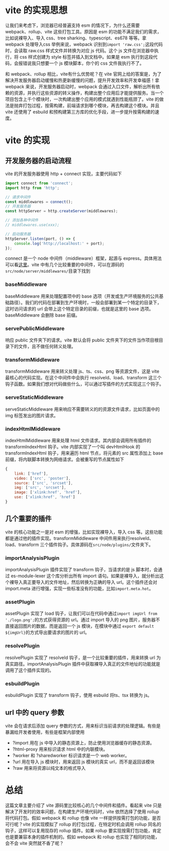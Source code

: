 # vite 的实现思想

让我们来考虑下，浏览器已经普遍支持 esm 的情况下，为什么还需要 webpack、rollup、vite 这些打包工具。原因是 esm 的功能不满足我们的需求，比如说裸导入、导入 css、tree sharking、typescript、es678 等等。拿 webpack 处理导入css 举例来说，webpack 识别到`import 'raw.css';`这段代码时，会读取 raw.css 样式文件并转换为对应 js 代码。这个 js 文件在浏览器中执行，将 css 样式创建为 style 标签并插入到文档中。如果是 esm 执行到这段代码，会报错说我只想要一个 js 模块脚本，你个的 css 文件我执行不了。

和 webpack、rollup 相比，vite有什么优势呢？在 vite 官网上给的答案是，为了解决开发服务器启动缓慢和热更新缓慢的问题，提升开发效率和开发幸福感！拿 webpack 来说，开发服务器启动时，webpack 会通过入口文件，解析出所有依赖的资源，并执行这些资源的转义操作，构建出整个应用后才能提供服务。当一个项目包含上千个模块时，一次构建出整个应用的模式就遇到性能瓶颈了。vite 的做法是抛弃打包过程，按需构建，前端请求到哪个模块，再去构建这个模块。并且 vite 还使用了 esbuild 和预构建第三方库的优化手段，进一步提升按需构建的速度。


# vite 的实现

## 开发服务器的启动流程

vite 的开发服务器使用 http + connect 实现，主要代码如下
```js
import connect from 'connect';
import http from 'http';

// 请求中间件
const middlewares = connect();
// 开发服务器
const httpServer = http.createServer(middlewares);

// 添加各种中间件
// middlewares.use(xxx);

// 启动服务器
httpServer.listen(port, () => {
    console.log('http://localhost:' + port);
});
```
connect 是一个 node 中间件（middleware）框架，起源与 express。具体用法可以看[这里](https://github.com/senchalabs/connect)。vite 中有几个比较重要的中间件，可以在源码的`src/node/server/middlewares/`目录下找到

### baseMiddleware
baseMiddleware 用来处理配置项中的 base 选项（开发或生产环境服务的公共基础路径）。我们的代码在部署到生产环境时，一般会部署到某一个特定的目录下，这时访问请求的 url 会带上这个特定目录的前缀，也就是这里的 base 选项。baseMiddleware 会删除 base 前缀。

### servePublicMiddleware
响应 public 文件夹下的请求。vite 默认会将 public 文件夹下的文件当作项目根目录下的文件，且不做任何转义处理。

### transformMiddleware
transformMiddleware 用来转义处理 js、ts、css、png 等资源文件，这是 vite 最核心的代码实现。在这个中间件中会执行 resolveId、load、transform 这三个钩子函数。如果我们想对代码做些什么，可以通过写插件的方式实现这三个钩子。

### serveStaticMiddleware
serveStaticMiddleware 用来响应不需要转义的的资源文件请求，比如页面中的 img 标签发出的图片请求。

### indexHtmlMiddleware
indexHtmlMiddleware 用来处理 html 文件请求。其内部会调用所有插件的 transformIndexHtml 钩子。vite 内部实现了一个叫 devHtmlHook 的 transformIndexHtml 钩子，用来遍历 html 节点，将元素的 src 属性添加上 base 前缀，将内联脚本转换为网络请求。会被重写的节点属性如下
```js
{
    link: ['href'],
    video: ['src', 'poster'],
    source: ['src', 'srcset'],
    img: ['src', 'srcset'],
    image: ['xlink:href', 'href'],
    use: ['xlink:href', 'href']
}
```

## 几个重要的插件

vite 的核心功能之一是对 esm 的增强，比如实现裸导入，导入 css 等。这些功能都是通过他的插件实现。transformMiddleware 中间件用来执行resolveId、load、transform 三个插件钩子。具体源码在`src/node/plugins/`文件夹下。

### importAnalysisPlugin
importAnalysisPlugin 插件实现了 transform 钩子，当请求的是 js 脚本时，会通过 es-module-lexer 这个库分析出所有 import 语句。如果是裸导入，就分析出这个裸导入真正要导入的文件地址，然后转换为正确的导入 url。这个插件还会对 import.meta 进行增强，实现一些标准没有的功能，比如`import.meta.hot`。

### assetPlugin
assetPlugin 实现了 load 钩子，让我们可以在代码中通过`import imgUrl from './logo.png';`的方式获得资源的 url。通过 import 导入的 png 图片，服务器不直接返回图片的数据，而是返回一个 js 模块，在模块中通过 `export default ${imgUrl}`的方式导出要请求的图片的 url。

### resolvePlugin
resolvePlugin 实现了 resolveId 钩子，是一个比较重要的插件，用来转换 url 为真实路径。importAnalysisPlugin 插件中获取裸导入真正的文件地址的功能就是调用了这个插件实现的。

### esbuildPlugin
esbuildPlugin 实现了 transform 钩子，使用 esbuild 将ts、tsx 转换为 js。


## url 中的 query 参数
vite 会在请求后添加 query 参数的方式，用来标识当前请求的处理逻辑。有些是暴漏给开发者使用，有些是框架内部使用

- ?import 用在 js 中导入的静态资源上，防止使用浏览器缓存的静态资源。
- ?html-proxy 用来标识请求 html 中的内联模块。
- ?worker 和 ?sharedworker 标识请求是一个 web worker。
- ?url 用在导入 js 模块时，用来返回 js 模块的真实 url，而不是返回该模块
- ?raw 用来将资源以纯文本的格式导入

# 总结

这篇文章主要介绍了 vite 源码里比较核心的几个中间件和插件。看起来 vite 只是解决了开发时的效率问题，在构建生产环境代码时，vite 依然选择了使用 rollup 将代码打包。假如 webpack 和 rollup 也像 vite 一样提供按需打包的功能，是否可行呢？vite 的实现模拟了 rollup 的打包过程，在特定时机会调用 rollup 同名的钩子，这样可以复用现存的 rollup 插件。如果 rollup 要实现按需打包功能，肯定也是要兼容本身的插件机制的。假如 webpack 和 rollup 也实现了相同的功能，会不会 vite 突然就不香了呢？
